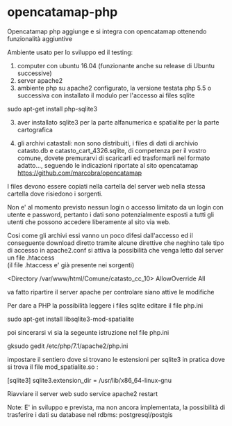 # opencatamap-php
Opencatamap php aggiunge e si integra con opencatamap ottenendo funzionalità aggiuntive

Ambiente usato per lo sviluppo ed il testing:
1) computer con ubuntu 16.04 (funzionante anche su release di Ubuntu successive)
1) server apache2 
2) ambiente php su apache2 configurato, la versione testata php 5.5 o successiva 
 con installato il modulo per l'accesso ai files sqlite

sudo apt-get install php-sqlite3


3) aver installato sqlite3 per la parte alfanumerica e spatialite per la parte cartografica

4) gli archivi catastali:
non sono distribuiti, i files di dati di archivio catasto.db e catasto_cart_4326.sqlite,
di competenza per il vostro comune, dovete premurarvi di scaricarli ed trasformarli nel formato adatto..., 
seguendo le indicazioni riportate al sito opencatamap https://github.com/marcobra/opencatamap

I files devono essere copiati nella cartella del server web nella stessa cartella dove risiedono i sorgenti.

Non e' al momento previsto nessun login o accesso limitato da un login con utente e password, pertanto i dati sono potenzialmente esposti a tutti gli utenti che possono accedere liberamente al sito via web.

Cosi come gli archivi essi vanno un poco difesi dall'accesso ed il conseguente download diretto tramite alcune direttive che neghino tale tipo di accesso in apache2.conf si attiva la possibilità che venga letto dal server un file .htaccess   
(il file .htaccess e' già presente nei sorgenti)

<Directory /var/www/html/Comune/catasto_cc_10>
     AllowOverride All
</Directory>

va fatto ripartire il server apache per controlare siano attive le modifiche


Per dare a PHP la possibilità leggere i files sqlite editare il file php.ini

sudo apt-get install libsqlite3-mod-spatialite

poi sincerarsi vi sia la segeunte istruzione nel file php.ini

gksudo gedit /etc/php/7.1/apache2/php.ini

impostare il sentiero dove si trovano le estensioni per sqlite3 in pratica dove si trova il file mod_spatialite.so :

[sqlite3]
sqlite3.extension_dir = /usr/lib/x86_64-linux-gnu


Riavviare il server web
sudo service apache2 restart




Note: 
E' in sviluppo e prevista, ma non ancora implementata, la possibilità di trasferire i dati su
database nel rdbms: postgresql/postgis 

